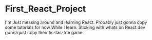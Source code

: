 # First_React_Project

I'm Just messing around and learning React. Probably just gonna copy some tutorials for now While I learn.
Sticking with whats on React.dev gonna just copy their tic-tac-toe game
